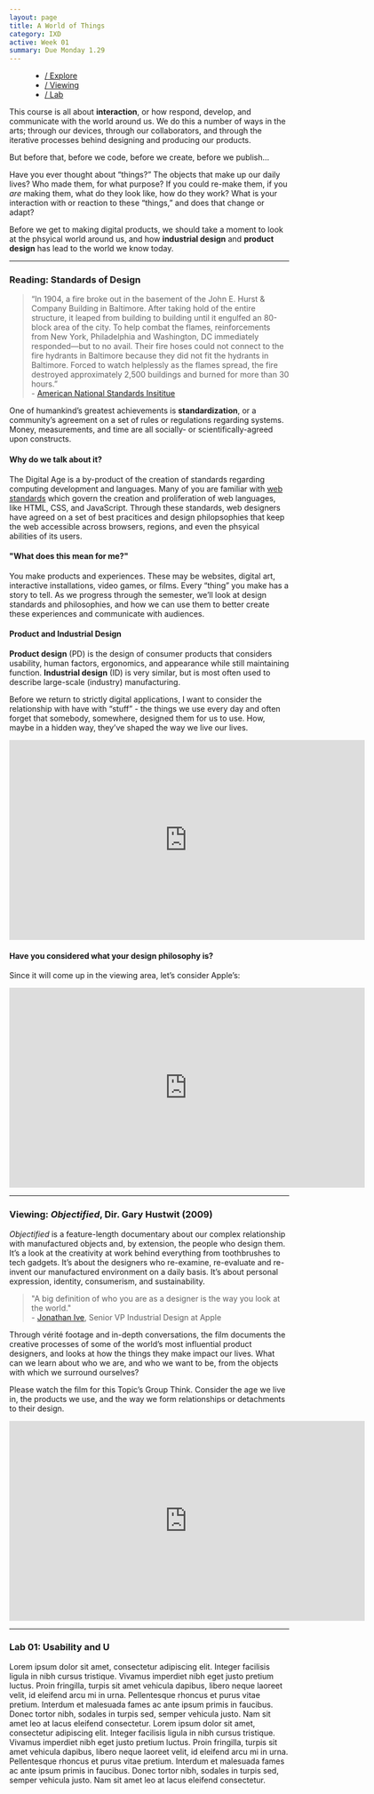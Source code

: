 ```yaml
---
layout: page
title: A World of Things
category: IXD
active: Week 01
summary: Due Monday 1.29
---
```

<span class="anchor" id="top"></span>

<menu id="sticky-navigation" class="sticky">
  <ul class="ixd">
    <a href="#top" class="scroll"><i class="fas fa-map-marker-alt nav-marker"></i></a>
    <li><a href="#section1" class="scroll">/ Explore</a></li>
    <li><a href="#section2" class="scroll">/ Viewing</a></li>
    <li><a href="#section3" class="scroll">/ Lab</a></li>
  </ul>
</menu>

This course is all about **interaction**, or how respond, develop, and communicate with the world around us. We do this a number of ways in the arts; through our devices, through our collaborators, and through the iterative processes behind designing and producing our products.

But before that, before we code, before we create, before we publish…

Have you ever thought about “things?” The objects that make up our daily lives? Who made them, for what purpose? If you could re-make them, if you _are_ making them, what do they look like, how do they work? What is your interaction with or reaction to these “things,” and does that change or adapt?

Before we get to making digital products, we should take a moment to look at the phsyical world around us, and how **industrial design** and **product design** has lead to the world we know today.


<hr>


<span class="anchor" id="section1"></span>
<div class="section">
  <h3><i class="fas fa-book material-marker"></i> Reading: Standards of Design</h3>
</div>

<blockquote>
  “In 1904, a fire broke out in the basement of the John E. Hurst & Company Building in Baltimore. After taking hold of the entire structure, it leaped from building to building until it engulfed an 80-block area of the city. To help combat the flames, reinforcements from New York, Philadelphia and Washington, DC immediately responded—but to no avail. Their fire hoses could not connect to the fire hydrants in Baltimore because they did not fit the hydrants in Baltimore. Forced to watch helplessly as the flames spread, the fire destroyed approximately 2,500 buildings and burned for more than 30 hours.”<br/>
  - <a href="https://www.ansi.org/consumer_affairs/history_standards" target="_blank">American National Standards Insititue</a>
</blockquote>

One of humankind’s greatest achievements is **standardization**, or a community’s agreement on a set of rules or regulations regarding systems. Money, measurements, and time are all socially- or scientifically-agreed upon constructs.

#### Why do we talk about it?
The Digital Age is a by-product of the creation of standards regarding computing development and languages. Many of you are familiar with [web standards](https://www.w3.org/standards/webdesign/) which govern the creation and proliferation of web languages, like HTML, CSS, and JavaScript. Through these standards, web designers have agreed on a set of best pracitices and design philopsophies that keep the web accessible across browsers, regions, and even the phsyical abilities of its users.

#### "What does this mean for me?"
You make products and experiences. These may be websites, digital art, interactive installations, video games, or films. Every “thing” you make has a story to tell. As we progress through the semester, we’ll look at design standards and philosophies, and how we can use them to better create these experiences and communicate with audiences.

#### Product and Industrial Design

**Product design** (PD) is the design of consumer products that considers usability, human factors, ergonomics, and appearance while still maintaining function. **Industrial design** (ID) is very similar, but is most often used to describe large-scale (industry) manufacturing.

Before we return to strictly digital applications, I want to consider the relationship with have with “stuff” - the things we use every day and often forget that somebody, somewhere, designed them for us to use. How, maybe in a hidden way, they’ve shaped the way we live our lives.

<iframe src="https://player.vimeo.com/video/236977494?color=FC315A&title=0&byline=0&portrait=0" width="640" height="360" frameborder="0" webkitallowfullscreen mozallowfullscreen allowfullscreen></iframe>



#### Have you considered what your design philosophy is?
Since it will come up in the viewing area, let’s consider Apple’s:

<iframe src="https://player.vimeo.com/video/236973575?color=FC315A&title=0&byline=0&portrait=0" width="640" height="360" frameborder="0" webkitallowfullscreen mozallowfullscreen allowfullscreen></iframe>


<hr>


<span class="anchor" id="section2"></span>
<div class="section">
  <h3><i class="fas fa-video material-marker"></i> Viewing: <em>Objectified</em>, Dir. Gary Hustwit (2009)</h3>
</div>


_Objectified_ is a feature-length documentary about our complex relationship with manufactured objects and, by extension, the people who design them. It’s a look at the creativity at work behind everything from toothbrushes to tech gadgets. It’s about the designers who re-examine, re-evaluate and re-invent our manufactured environment on a daily basis. It’s about personal expression, identity, consumerism, and sustainability.

<blockquote>
  "A big definition of who you are as a designer is the way you look at the world."<br/>
  - <a href="https://www.apple.com/leadership/jonathan-ive/" target="_blank">Jonathan Ive</a>, Senior VP Industrial Design at Apple
</blockquote>

Through vérité footage and in-depth conversations, the film documents the creative processes of some of the world’s most influential product designers, and looks at how the things they make impact our lives. What can we learn about who we are, and who we want to be, from the objects with which we surround ourselves?

Please watch the film for this Topic’s Group Think. Consider the age we live in, the products we use, and the way we form relationships or detachments to their design.

<iframe src="https://player.vimeo.com/video/236970852?color=FC315A&title=0&byline=0&portrait=0" width="640" height="360" frameborder="0" webkitallowfullscreen mozallowfullscreen allowfullscreen></iframe>


<hr>


<span class="anchor" id="section3"></span>
<div class="section">
  <h3><i class="fas fa-flask material-marker"></i> Lab 01: Usability and U </h3>
</div>

Lorem ipsum dolor sit amet, consectetur adipiscing elit. Integer facilisis ligula in nibh cursus tristique. Vivamus imperdiet nibh eget justo pretium luctus. Proin fringilla, turpis sit amet vehicula dapibus, libero neque laoreet velit, id eleifend arcu mi in urna. Pellentesque rhoncus et purus vitae pretium. Interdum et malesuada fames ac ante ipsum primis in faucibus. Donec tortor nibh, sodales in turpis sed, semper vehicula justo. Nam sit amet leo at lacus eleifend consectetur. Lorem ipsum dolor sit amet, consectetur adipiscing elit. Integer facilisis ligula in nibh cursus tristique. Vivamus imperdiet nibh eget justo pretium luctus. Proin fringilla, turpis sit amet vehicula dapibus, libero neque laoreet velit, id eleifend arcu mi in urna. Pellentesque rhoncus et purus vitae pretium. Interdum et malesuada fames ac ante ipsum primis in faucibus. Donec tortor nibh, sodales in turpis sed, semper vehicula justo. Nam sit amet leo at lacus eleifend consectetur.
